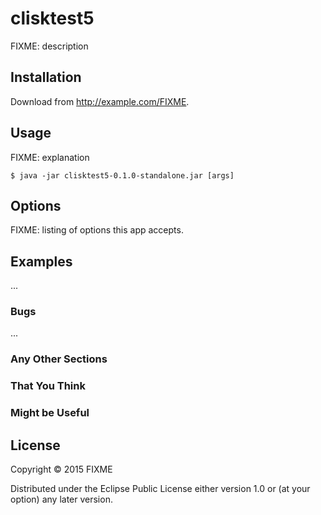 # clisktest5

FIXME: description

## Installation

Download from http://example.com/FIXME.

## Usage

FIXME: explanation

    $ java -jar clisktest5-0.1.0-standalone.jar [args]

## Options

FIXME: listing of options this app accepts.

## Examples

...

### Bugs

...

### Any Other Sections
### That You Think
### Might be Useful

## License

Copyright © 2015 FIXME

Distributed under the Eclipse Public License either version 1.0 or (at
your option) any later version.
